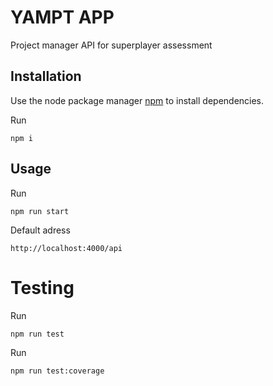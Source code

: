 # YAMPT APP

Project manager API for superplayer assessment

## Installation

Use the node package manager [npm](https://nodejs.org/en/download/) to install dependencies.

Run
```
npm i
```

## Usage

Run

```
npm run start
```

Default adress
```
http://localhost:4000/api
```

# Testing

Run
```
npm run test
```

Run
```
npm run test:coverage
```
